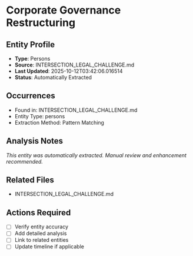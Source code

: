 # Corporate Governance Restructuring

## Entity Profile
- **Type**: Persons
- **Source**: INTERSECTION_LEGAL_CHALLENGE.md
- **Last Updated**: 2025-10-12T03:42:06.016514
- **Status**: Automatically Extracted

## Occurrences
- Found in: INTERSECTION_LEGAL_CHALLENGE.md
- Entity Type: persons
- Extraction Method: Pattern Matching

## Analysis Notes
*This entity was automatically extracted. Manual review and enhancement recommended.*

## Related Files
- INTERSECTION_LEGAL_CHALLENGE.md

## Actions Required
- [ ] Verify entity accuracy
- [ ] Add detailed analysis
- [ ] Link to related entities
- [ ] Update timeline if applicable
